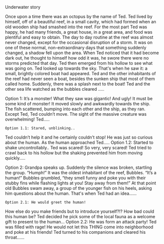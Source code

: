 Underwater story

Once upon a time there was an octopus by the name of Ted. Ted lived by himself, off of a beautiful reef, in a small cavity, which had formed when an old wooden ship had smashed into the reef. For the most part Ted was happy, he had many friends, a great house, in a great area, and food was plentiful and easy to obtain. The day to day routine at the reef was almost never changed, except for the occasional disruption of a storm. It was on one of these normal, non-extraordinary days that something suddenly changed, a shadow fell upon the area. When Ted noticed that it had become dark out, he thought to himself how odd it was, he swore there were no storms predicted that day. Ted then emerged from his hollow to see what was going on. Ted looked up towards the sky. That's when he saw it: a small, brightly colored boat had appeared. Ted and the other inhabitants of the reef had never seen a boat, besides the sunken ship that most of them called home. Suddenly, there was a splash next to the boat! Ted and the other sea life watched as the bubbles cleared …..

Option 1: It’s a monster!
	What they saw was gigantic! And ugly! It must be some kind of monster! It moved slowly and awkwardly towards the ship. The fish scattered, bumping into each other and the ship, as they ran. Except Ted, Ted couldn’t move. The sight of the massive creature was overwhelming! Ted…..

	Option 1.1: Stared, unblinking..
Ted couldn’t help it and he certainly couldn’t stop! He was just so curious about the human. As the human approached Ted…..
	Option 1.2: Started to shake uncontrollably..
Ted was scared! So very, very scared! Ted tried to crawl back to his hollow but the shaking prevented him from moving quickly…..

Option 2: Grandpa speaks up.
	Suddenly the silence was broken, startling the group. “Humph!” It was the oldest inhabitant of the reef, Bubbles. “It’s a human!” Bubbles grumbled, “they smell funny and poke you with their stubby fins while flashing lights at you! Stay away from them!” At that point old Bubbles swam away, a group of the younger fish on his heels, asking him questions about the human. That's when Ted had an idea……

	Option 2.1: He would greet the human!
How else do you make friends but to introduce yourself?!? How bad could this human be? Ted decided he pick some of the local fauna as a welcome gift to present to the human...
	Option 2.2: He was form an attack party!
Ted was filled with rage! He would not let this THING come into neighborhood and poke at his friends! Ted turned to his companions and cleared his throat…...
